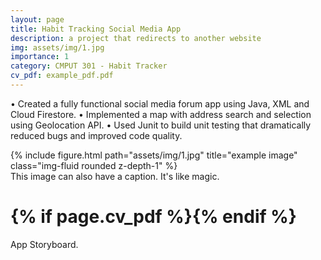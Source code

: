 ```yaml
---
layout: page
title: Habit Tracking Social Media App
description: a project that redirects to another website
img: assets/img/1.jpg
importance: 1
category: CMPUT 301 - Habit Tracker
cv_pdf: example_pdf.pdf
---
```


• Created a fully functional social media forum app using Java, XML and Cloud Firestore.
• Implemented a map with address search and selection using Geolocation API.
• Used Junit to build unit testing that dramatically reduced bugs and improved code quality.

<div class="row justify-content-md-center">
        {% include figure.html path="assets/img/1.jpg" title="example image" class="img-fluid rounded z-depth-1" %}
</div>
<div class="caption">
    This image can also have a caption. It's like magic.
</div>


<h1 class="post-title">{% if page.cv_pdf %}<a
href="{{ page.cv_pdf | prepend: 'assets/pdf/' | relative_url}}" target="_blank" rel="noopener noreferrer"
class="row justify-content-md-center"><i class="fas fa-file-pdf"></i></a>{% endif %}</h1>
<div class="caption">
    App Storyboard.
</div>

